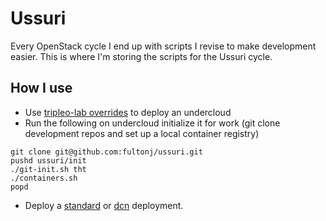 # Ussuri

Every OpenStack cycle I end up with scripts I revise to make
development easier. This is where I'm storing the scripts for the
Ussuri cycle.

## How I use

- Use [tripleo-lab overrides](tripleo-lab) to deploy an undercloud
- Run the following on undercloud initialize it for work (git clone
  development repos and set up a local container registry)
```
git clone git@github.com:fultonj/ussuri.git
pushd ussuri/init
./git-init.sh tht
./containers.sh
popd
```
- Deploy a [standard](standard) or [dcn](dcn) deployment.
